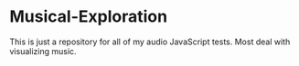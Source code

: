 # Musical-Exploration
This is just a repository for all of my audio JavaScript tests. Most deal with visualizing music.
